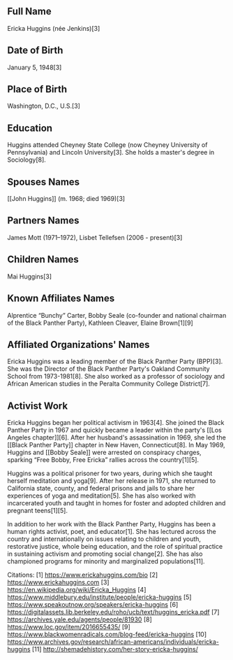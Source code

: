 ## Full Name
Ericka Huggins (née Jenkins)[3]

## Date of Birth
January 5, 1948[3]

## Place of Birth
Washington, D.C., U.S.[3]

## Education
Huggins attended Cheyney State College (now Cheyney University of Pennsylvania) and Lincoln University[3]. She holds a master's degree in Sociology[8].

## Spouses Names
[[John Huggins]] (m. 1968; died 1969)[3]

## Partners Names
James Mott (1971–1972), Lisbet Tellefsen (2006 - present)[3]

## Children Names
Mai Huggins[3]

## Known Affiliates Names
Alprentice “Bunchy” Carter, Bobby Seale (co-founder and national chairman of the Black Panther Party), Kathleen Cleaver, Elaine Brown[1][9]

## Affiliated Organizations' Names
Ericka Huggins was a leading member of the Black Panther Party (BPP)[3]. She was the Director of the Black Panther Party's Oakland Community School from 1973-1981[8]. She also worked as a professor of sociology and African American studies in the Peralta Community College District[7].

## Activist Work
Ericka Huggins began her political activism in 1963[4]. She joined the Black Panther Party in 1967 and quickly became a leader within the party's [[Los Angeles chapter]][6]. After her husband's assassination in 1969, she led the [[Black Panther Party]]
chapter in New Haven, Connecticut[8]. In May 1969, Huggins and [[Bobby Seale]] were arrested on conspiracy charges, sparking “Free Bobby, Free Ericka” rallies across the country[1][5]. 

Huggins was a political prisoner for two years, during which she taught herself meditation and yoga[9]. After her release in 1971, she returned to California state, county, and federal prisons and jails to share her experiences of yoga and meditation[5]. She has also worked with incarcerated youth and taught in homes for foster and adopted children and pregnant teens[1][5]. 

In addition to her work with the Black Panther Party, Huggins has been a human rights activist, poet, and educator[1]. She has lectured across the country and internationally on issues relating to children and youth, restorative justice, whole being education, and the role of spiritual practice in sustaining activism and promoting social change[2]. She has also championed programs for minority and marginalized populations[11].

Citations:
[1] https://www.erickahuggins.com/bio
[2] https://www.erickahuggins.com
[3] https://en.wikipedia.org/wiki/Ericka_Huggins
[4] https://www.middlebury.edu/institute/people/ericka-huggins
[5] https://www.speakoutnow.org/speakers/ericka-huggins
[6] https://digitalassets.lib.berkeley.edu/roho/ucb/text/huggins_ericka.pdf
[7] https://archives.yale.edu/agents/people/81930
[8] https://www.loc.gov/item/2016655435/
[9] https://www.blackwomenradicals.com/blog-feed/ericka-huggins
[10] https://www.archives.gov/research/african-americans/individuals/ericka-huggins
[11] http://shemadehistory.com/her-story-ericka-huggins/